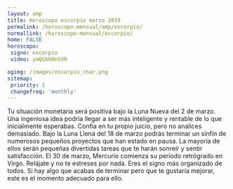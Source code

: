 ```yaml
---
layout: amp
title: Horoscopo escorpio marzo 2019 
permalink: /horoscopo-mensual/amp/escorpio/
normallink: /horoscopo-mensual/escorpio/
home: FALSE
horoscopo:
 signo: escorpio
 video: ymQGbkNn5X0

ogimg: /images/escorpio_char.png
sitemap:
 priority: 1
 changefreq: 'monthly'
---
```



Tu situación monetaria será positiva bajo la Luna Nueva del 2 de marzo. Una ingeniosa idea podría llegar a ser más inteligente y rentable de lo que inicialmente esperabas. Confía en tu propio juicio, pero no analices demasiado. Bajo la Luna Llena del 18 de marzo podrás terminar un sinfín de numerosos pequeños proyectos que han estado en pausa. La mayoría de ellos serán pequeñas divertidas tareas que te harán sonreír y sentir satisfacción. El 30 de marzo, Mercurio comienza su período retrógrado en Virgo. Relájate y no te estreses por nada. Eres el signo más organizado de todos. Si hay algo que acabas de terminar pero que te gustaría mejorar, este es el momento adecuado para ello.